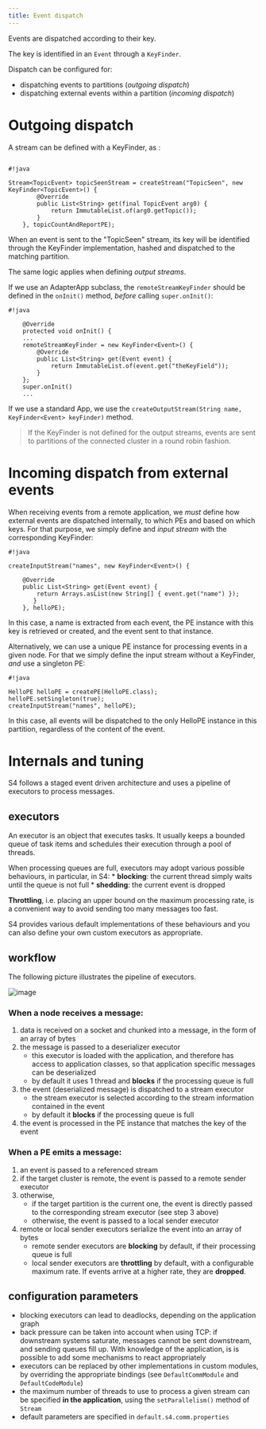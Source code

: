```yaml
---
title: Event dispatch
---
```


Events are dispatched according to their key.

The key is identified in an `Event` through a `KeyFinder`.

Dispatch can be configured for:

* dispatching events to partitions (_outgoing dispatch_)
* dispatching external events within a partition  (_incoming dispatch_)

# Outgoing dispatch

A stream can be defined with a KeyFinder, as :

~~~

#!java

Stream<TopicEvent> topicSeenStream = createStream("TopicSeen", new KeyFinder<TopicEvent>() {
	    @Override
	    public List<String> get(final TopicEvent arg0) {
	        return ImmutableList.of(arg0.getTopic());
	    }
	}, topicCountAndReportPE);

~~~

When an event is sent to the "TopicSeen" stream, its key will be identified through the KeyFinder implementation, hashed and dispatched to the matching partition.


The same logic applies when defining _output streams_.

If we use an AdapterApp subclass, the `remoteStreamKeyFinder` should be defined in the `onInit()` method, _before_ calling `super.onInit()`:

~~~
#!java

    @Override
    protected void onInit() {
    ... 
    remoteStreamKeyFinder = new KeyFinder<Event>() {
        @Override
        public List<String> get(Event event) {
            return ImmutableList.of(event.get("theKeyField"));
        }
    };
    super.onInit()
    ...
~~~

If we use a standard App, we use the `createOutputStream(String name, KeyFinder<Event> keyFinder)` method.


> If the KeyFinder is not defined for the output streams, events are sent to partitions of the connected cluster in a round robin fashion.


# Incoming dispatch from external events

When receiving events from a remote application, we _must_ define how external events are dispatched internally, to which PEs and based on which keys. For that purpose, we simply define and _input stream_ with the corresponding KeyFinder:

~~~
#!java

createInputStream("names", new KeyFinder<Event>() {

    @Override
    public List<String> get(Event event) {
        return Arrays.asList(new String[] { event.get("name") });
       }
    }, helloPE);
~~~

In this case, a name is extracted from each event, the PE instance with this key is retrieved or created, and the event sent to that instance.


Alternatively, we can use a unique PE instance for processing events in a given node. For that we simply define the input stream without a KeyFinder, _and_ use a singleton PE:

~~~
#!java

HelloPE helloPE = createPE(HelloPE.class);
helloPE.setSingleton(true);
createInputStream("names", helloPE);
~~~

In this case, all events will be dispatched to the only HelloPE instance in this partition, regardless of the content of the event.


# Internals and tuning

S4 follows a staged event driven architecture and uses a pipeline of executors to process messages. 

## executors
An executor is an object that executes tasks. It usually keeps a bounded queue of task items and schedules their execution through a pool of threads.

When processing queues are full, executors may adopt various possible behaviours, in particular, in S4:
	* **blocking**: the current thread simply waits until the queue is not full
	* **shedding**: the current event is dropped

**Throttling**, i.e. placing an upper bound on the maximum processing rate, is a convenient way to avoid sending too many messages too fast.

S4 provides various default implementations of these behaviours and you can also define your own custom executors as appropriate.

## workflow

The following picture illustrates the pipeline of executors.

![image](/images/doc/0.6.0/executors.png)

### When a node receives a message:

1. data is received on a socket and chunked into a message, in the form of an array of bytes
1. the message is passed to a deserializer executor
	* this executor is loaded with the application, and therefore has access to application classes, so that application specific messages can be deserialized
	* by default it uses 1 thread and **blocks** if the processing queue is full
1. the event (deserialized message) is dispatched to a stream executor 
	* the stream executor is selected according to the stream information contained in the event
	* by default it **blocks** if the processing queue is full
1. the event is processed in the PE instance that matches the key of the event

### When a PE emits a message:

1. an event is passed to a referenced stream
1. if the target cluster is remote, the event is passed to a remote sender executor
1. otherwise, 
	* if the target partition is the current one, the event is directly passed to the corresponding stream executor (see step 3 above)
	* otherwise, the event is passed to a local sender executor
1. remote or local sender executors serialize the event into an array of bytes
	* remote sender executors are **blocking** by default, if their processing queue is full
	* local sender executors are **throttling** by default, with a configurable maximum rate. If events arrive at a higher rate, they are **dropped**.
	
	
## configuration parameters

* blocking executors can lead to deadlocks, depending on the application graph
* back pressure can be taken into account when using TCP: if downstream systems saturate, messages cannot be sent downstream, and sending queues fill up. With knowledge of the application, is is possible to add some mechanisms to react appropriately
* executors can be replaced by other implementations in custom modules, by overriding the appropriate bindings (see `DefaultCommModule` and `DefaultCodeModule`)
* the maximum number of threads to use to process a given stream can be specified **in the application**, using the `setParallelism()` method of `Stream`
* default parameters are specified in `default.s4.comm.properties`


